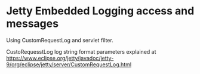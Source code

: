 # Jetty Embedded Logging access and messages

Using CustomRequestLog and servlet filter.

CustoRequesstLog log string format parameters explained at https://www.eclipse.org/jetty/javadoc/jetty-9/org/eclipse/jetty/server/CustomRequestLog.html

